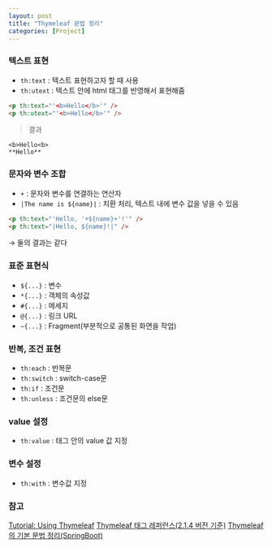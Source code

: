 ```yaml
---
layout: post
title: "Thymeleaf 문법 정리"
categories: [Project]
---
```


### 텍스트 표현
- `th:text` : 텍스트 표현하고자 할 때 사용
- `th:utext` : 텍스트 안에 html 태그를 반영해서 표현해줌

```html
<p th:text="'<b>Hello</b>'" />
<p th:utext="'<b>Hello</b>'" />
```

> 결과

```
<b>Hello<b>
**Hello**
```

### 문자와 변수 조합
- `+` : 문자와 변수를 연결하는 연산자
- `|The name is ${name}|` : 치환 처리, 텍스트 내에 변수 값을 넣을 수 있음

```html
<p th:text="'Hello, '+${name}+'!'" />
<p th:text="|Hello, ${name}!|" />
```
→ 둘의 결과는 같다

### 표준 표현식
- `${...}` : 변수
- `*{...}` : 객체의 속성값
- `#{...}` : 메세지
- `@{...}` : 링크 URL
- `~{...}` : Fragment(부분적으로 공통된 화면을 작업)

### 반복, 조건 표현
- `th:each` : 반복문
- `th:switch` : switch-case문
- `th:if` : 조건문
- `th:unless` : 조건문의 else문

### value 설정
- `th:value` : 태그 안의 value 값 지정

### 변수 설정
- `th:with` : 변수값 지정

### 참고
[Tutorial: Using Thymeleaf](https://www.thymeleaf.org/doc/tutorials/3.0/usingthymeleaf.html)
[Thymeleaf 태그 레퍼런스(2.1.4 버전 기준)](https://indra818.github.io/2017/11/23/thymeleaf-tag-reference/)
[Thymeleaf의 기본 문법 정리(SpringBoot)](https://chung-develop.tistory.com/5)